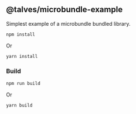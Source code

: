 ## @talves/microbundle-example

Simplest example of a microbundle bundled library.

```sh
npm install
```

Or

```sh
yarn install
```

### Build

```sh
npm run build
```

Or

```sh
yarn build
```
